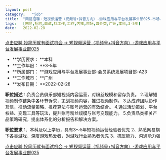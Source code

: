 ```yaml
---
layout:	post
category:	"job"
title:	"网易招聘：短视频运营（视频号+抖音方向）-游戏应用与平台发展事业部025-市场-媒介类-广州本科3-5年"
tags:	[网易,招聘,面试,找工作,工作,内推,市场,媒介类,广州,本科,3-5年]
date:	2022-02-28
---
```


[点击应聘 投简历就有面试机会 -> 短视频运营（视频号+抖音方向）-游戏应用与平台发展事业部025](http://mobile.bole.netease.com/bole/boleDetail?id=38352&employeeId=346f03c3cda5f04c&key=all)



- **学历要求： **本科
- **工作年限： **3-5年
- **所属部门： **游戏应用与平台发展事业部-会员系统发展项目部-A23
- **工作城市： **广州
- **发布日期： **2022-02-28



**职位描述**
1.负责会员俱乐部短视频内容运营，对粉丝规模和留存负责。
2.理解短视频制作链条中各环节诉求，策划视频内容，推进视频制作。
3.达成跨团队协作互信，推动流量策略、推荐算法与账号运营的有效结合。
4.通过活动策划、平台权益、变现工具等玩法，提升账号粉丝规模与账号变现能力。
5.负责品类相关产品策略研究，提出体系化的分析报告和解决方案。



**职位要求**
1、本科及以上学历，具有3～5年短视频运营经验者优先 
2、熟悉网易旗下各类游戏，深度游戏热爱者，对游戏行业熟悉者优先
3、抗压能力、沟通能力强



[点击应聘 投简历就有面试机会 -> 短视频运营（视频号+抖音方向）-游戏应用与平台发展事业部025](http://mobile.bole.netease.com/bole/boleDetail?id=38352&employeeId=346f03c3cda5f04c&key=all)